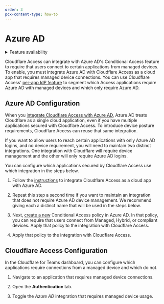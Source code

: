 ```yaml
---
order: 3
pcx-content-type: how-to
---
```


# Azure AD

<details>
<summary>Feature availability</summary>
<div>

| Operating Systems | [WARP mode required](/connections/connect-devices/warp#warp-client-modes) | [Teams plans](https://www.cloudflare.com/teams-pricing/) |
| ----------------- | ------------------------------------------------------------------------- | -------------------------------------------------------- |
| Windows           | WARP with Gateway                                                         | All plans                                                |

</div>
</details>

Cloudflare Access can integrate with Azure AD's Conditional Access feature to require that users connect to certain applications from managed devices. To enable, you must integrate Azure AD with Cloudflare Access as a cloud app that requires managed device connections. You can use Cloudflare Access' [per-app IdP feature](/identity/idp-integration) to segment which Access applications require Azure AD with managed devices and which only require Azure AD.

## Azure AD Configuration

When you [integrate Cloudflare Access with Azure AD](https://docs.microsoft.com/en-us/azure/active-directory/manage-apps/what-is-single-sign-on), Azure AD treats Cloudflare as a single cloud application, even if you have multiple applications secured with Cloudflare Access. To introduce device posture requirements, Cloudflare Access can reuse that same integration.

If you want to allow users to reach certain applications with only Azure AD logins, and no device requirement, you will need to maintain two distinct integrations. One integration with Cloudflare will require device management and the other will only require Azure AD logins.

You can configure which applications secured by Cloudflare Access use which integration in the steps below.

1. Follow the [instructions](/identity/idp-integration/azuread) to integrate Cloudflare Access as a cloud app with Azure AD.

2. Repeat this step a second time if you want to maintain an integration that does not require Azure AD device management. We recommend giving each a distinct name that will be used in the steps below.

<!-- ![Name Providers](../../static/azuread-device/name-providers.png) -->

3. Next, [create a new](https://docs.microsoft.com/en-us/azure/active-directory/conditional-access/require-managed-devices) Conditional Access policy in Azure AD. In that policy, you can require that users connect from Managed, Hybrid, or compliant devices.
   Apply that policy to the integration with Cloudflare Access.

4. Apply that policy to the integration with Cloudflare Access.

## Cloudflare Access Configuration

In the Cloudflare for Teams dashboard, you can configure which applications require connections from a managed device and which do not.

1. Navigate to an application that requires managed device connections.

2. Open the **Authentication** tab.

3. Toggle the _Azure AD_ integration that requires managed device usage.
